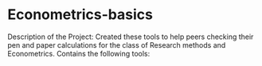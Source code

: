# Econometrics-basics
Description of the Project:
Created these tools to help peers checking their pen and paper calculations for the class of Research methods and Econometrics. 
Contains the following tools:
